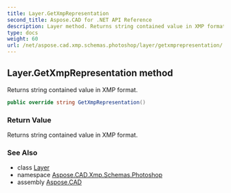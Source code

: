 ```yaml
---
title: Layer.GetXmpRepresentation
second_title: Aspose.CAD for .NET API Reference
description: Layer method. Returns string contained value in XMP format
type: docs
weight: 60
url: /net/aspose.cad.xmp.schemas.photoshop/layer/getxmprepresentation/
---
```

## Layer.GetXmpRepresentation method

Returns string contained value in XMP format.

```csharp
public override string GetXmpRepresentation()
```

### Return Value

Returns string contained value in XMP format.

### See Also

* class [Layer](../)
* namespace [Aspose.CAD.Xmp.Schemas.Photoshop](../../layer/)
* assembly [Aspose.CAD](../../../)


